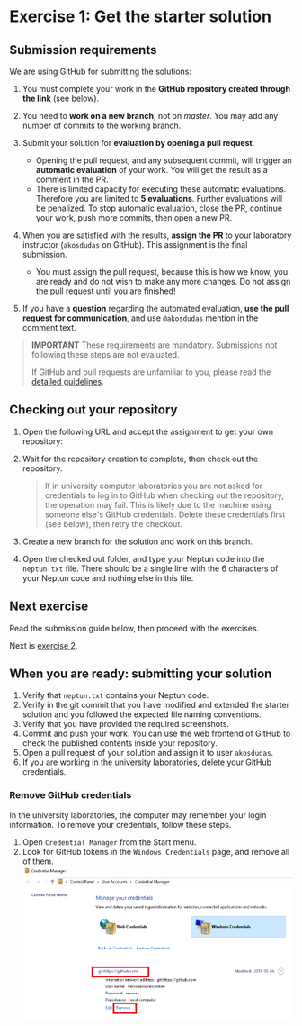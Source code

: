 # Exercise 1: Get the starter solution

## Submission requirements

We are using GitHub for submitting the solutions:

1. You must complete your work in the **GitHub repository created through the link** (see below).

1. You need to **work on a new branch**, not on _master_. You may add any number of commits to the working branch.

1. Submit your solution for **evaluation by opening a pull request**.

   - Opening the pull request, and any subsequent commit, will trigger an **automatic evaluation** of your work. You will get the result as a comment in the PR.
   - There is limited capacity for executing these automatic evaluations. Therefore you are limited to **5 evaluations**. Further evaluations will be penalized. To stop automatic evaluation, close the PR, continue your work, push more commits, then open a new PR.

1. When you are satisfied with the results, **assign the PR** to your laboratory instructor (`akosdudas` on GitHub). This assignment is the final submission.

   - You must assign the pull request, because this is how we know, you are ready and do not wish to make any more changes. Do not assign the pull request until you are finished!

1. If you have a **question** regarding the automated evaluation, **use the pull request for communication**, and use `@akosdudas` mention in the comment text.

> **IMPORTANT** These requirements are mandatory. Submissions not following these steps are not evaluated.
>
> If GitHub and pull requests are unfamiliar to you, please read the [detailed guidelines](GitHub-usage.md).

## Checking out your repository

1. Open the following URL and accept the assignment to get your own repository: <TBD>

1. Wait for the repository creation to complete, then check out the repository.

   > If in university computer laboratories you are not asked for credentials to log in to GitHub when checking out the repository, the operation may fail. This is likely due to the machine using someone else's GitHub credentials. Delete these credentials first (see below), then retry the checkout.

1. Create a new branch for the solution and work on this branch.

1. Open the checked out folder, and type your Neptun code into the `neptun.txt` file. There should be a single line with the 6 characters of your Neptun code and nothing else in this file.

## Next exercise

Read the submission guide below, then proceed with the exercises.

Next is [exercise 2](exercise2.md).

## When you are ready: submitting your solution

1. Verify that `neptun.txt` contains your Neptun code.
1. Verify in the git commit that you have modified and extended the starter solution and you followed the expected file naming conventions.
1. Verify that you have provided the required screenshots.
1. Commit and push your work. You can use the web frontend of GitHub to check the published contents inside your repository.
1. Open a pull request of your solution and assign it to user `akosdudas`.
1. If you are working in the university laboratories, delete your GitHub credentials.

### Remove GitHub credentials

In the university laboratories, the computer may remember your login information. To remove your credentials, follow these steps.

1. Open `Credential Manager` from the Start menu.
1. Look for GitHub tokens in the `Windows Credentials` page, and remove all of them.
   ![Remove existing GitHub access token](images/git-credential-remove.png)
